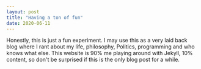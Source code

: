 ```yaml
---
layout: post
title: "Having a ton of fun"
date: 2020-06-11
---
```

Honestly, this is just a fun experiment. I may use this as a very laid back blog where I rant about my life, philosophy, Politics, programming and who knows what else. This website is 90% me playing around with Jekyll, 10% content, so don't be surprised if this is the only blog post for a while.

